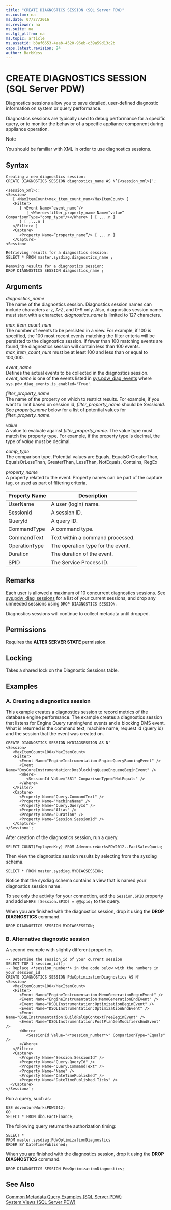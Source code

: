```yaml
---
title: "CREATE DIAGNOSTICS SESSION (SQL Server PDW)"
ms.custom: na
ms.date: 07/27/2016
ms.reviewer: na
ms.suite: na
ms.tgt_pltfrm: na
ms.topic: article
ms.assetid: b3af6653-4aab-4520-96eb-c39a59d13c2b
caps.latest.revision: 24
author: BarbKess
---
```

# CREATE DIAGNOSTICS SESSION (SQL Server PDW)
Diagnostics sessions allow you to save detailed, user-defined diagnostic information on system or query performance.  
  
Diagnostics sessions are typically used to debug performance for a specific query, or to monitor the behavior of a specific appliance component during appliance operation.  
  
> [!NOTE]  
> You should be familiar with XML in order to use diagnostics sessions.  
  
## Syntax  
  
```  
Creating a new diagnostics session:  
CREATE DIAGNOSTICS SESSION diagnostics_name AS N’{<session_xml>}’;  
  
<session_xml>::  
<Session>  
   [ <MaxItemCount>max_item_count_num</MaxItemCount> ]  
   <Filter>  
      { <Event Name=”event_name”/>  
         [ <Where><filter_property_name Name=”value” ComparisonType="comp_type"/></Where> ] [ ,...n ]  
      } [ ,...n ]  
   </Filter> ]   
   <Capture>  
      <Property Name=”property_name”/> [ ,...n ]  
   </Capture>  
<Session>  
  
Retrieving results for a diagnostics session:  
SELECT * FROM master.sysdiag.diagnostics_name ;  
  
Removing results for a diagnostics session:  
DROP DIAGNOSTICS SESSION diagnostics_name ;  
```  
  
## Arguments  
*diagnostics_name*  
The name of the diagnostics session. Diagnostics session names can include characters a-z, A-Z, and 0-9 only. Also, diagnostics session names must start with a character. *diagnostics_name* is limited to 127 characters.  
  
*max_item_count_num*  
The number of events to be persisted in a view. For example, if 100 is specified, the 100 most recent events matching the filter criteria will be persisted to the diagnostics session. If fewer than 100 matching events are found, the diagnostics session will contain less than 100 events. *max_item_count_num* must be at least 100 and less than or equal to 100,000.  
  
*event_name*  
Defines the actual events to be collected in the diagnostics session.  *event_name* is one of the events listed in [sys.pdw_diag_events](../sqlpdw/sys-pdw-diag-events-sql-server-pdw.md) where `sys.pdw_diag_events.is_enabled='True'`.  
  
*filter_property_name*  
The name of the property on which to restrict results. For example, if you want to limit based on session id, *filter_property_name* should be *SessionId*. See *property_name* below for a list of potential values for *filter_property_name*.  
  
*value*  
A value to evaluate against *filter_property_name*. The value type must match the property type. For example, if the property type is decimal, the type of *value* must be decimal.  
  
*comp_type*  
The comparison type. Potential values are:Equals, EqualsOrGreaterThan, EqualsOrLessThan, GreaterThan, LessThan, NotEquals, Contains, RegEx  
  
*property_name*  
A property related to the event.  Property names can be part of the capture tag, or used as part of filtering criteria.  
  
|Property Name|Description|  
|-----------------|---------------|  
|UserName|A user (login) name.|  
|SessionId|A session ID.|  
|QueryId|A query ID.|  
|CommandType|A command type.|  
|CommandText|Text within a command processed.|  
|OperationType|The operation type for the event.|  
|Duration|The duration of the event.|  
|SPID|The Service Process ID.|  
  
## Remarks  
Each user is allowed a maximum of 10 concurrent diagnostics sessions. See [sys.pdw_diag_sessions](../sqlpdw/sys-pdw-diag-sessions-sql-server-pdw.md) for a list of your current sessions, and drop any unneeded sessions using `DROP DIAGNOSTICS SESSION`.  
  
Diagnostics sessions will continue to collect metadata until dropped.  
  
## Permissions  
Requires the **ALTER SERVER STATE** permission.  
  
## Locking  
Takes a shared lock on the Diagnostic Sessions table.  
  
## Examples  
  
### A. Creating a diagnostics session  
This example creates a diagnostics session to record metrics of the database engine performance. The example creates a diagnostics session that listens for Engine Query running/end events and a blocking DMS event. What is returned is the command text, machine name, request id (query id) and the session that the event was created on.  
  
```  
CREATE DIAGNOSTICS SESSION MYDIAGSESSION AS N'  
<Session>  
   <MaxItemCount>100</MaxItemCount>  
   <Filter>  
      <Event Name="EngineInstrumentation:EngineQueryRunningEvent" />  
      <Event Name="DmsCoreInstrumentation:DmsBlockingQueueEnqueueBeginEvent" />  
      <Where>  
         <SessionId Value="381" ComparisonType="NotEquals" />  
      </Where>  
   </Filter>  
   <Capture>  
      <Property Name="Query.CommandText" />  
      <Property Name="MachineName" />  
      <Property Name="Query.QueryId" />  
      <Property Name="Alias" />  
      <Property Name="Duration" />  
      <Property Name="Session.SessionId" />  
   </Capture>  
</Session>';  
```  
  
After creation of the diagnostics session, run a query.  
  
```  
SELECT COUNT(EmployeeKey) FROM AdventureWorksPDW2012..FactSalesQuota;  
```  
  
Then view the diagnostics session results by selecting from the sysdiag schema.  
  
```  
SELECT * FROM master.sysdiag.MYDIAGSESSION;  
```  
  
Notice that the sysdiag schema contains a view that is named your diagnostics session name.  
  
To see only the activity for your connection, add the `Session.SPID` property and add `WHERE [Session.SPID] = @@spid;` to the query.  
  
When you are finished with the diagnostics session, drop it using the **DROP DIAGNOSTICS** command.  
  
```  
DROP DIAGNOSTICS SESSION MYDIAGSESSION;  
```  
  
### B. Alternative diagnostic session  
A second example with slightly different properties.  
  
```  
-- Determine the session_id of your current session  
SELECT TOP 1 session_id();  
-- Replace <*session_number*> in the code below with the numbers in your session_id  
CREATE DIAGNOSTICS SESSION PdwOptimizationDiagnostics AS N'  
<Session>  
   <MaxItemCount>100</MaxItemCount>  
   <Filter>  
      <Event Name="EngineInstrumentation:MemoGenerationBeginEvent" />  
      <Event Name="EngineInstrumentation:MemoGenerationEndEvent" />  
      <Event Name="DSQLInstrumentation:OptimizationBeginEvent" />  
      <Event Name="DSQLInstrumentation:OptimizationEndEvent" />  
      <Event Name="DSQLInstrumentation:BuildRelOpContextTreeBeginEvent" />  
      <Event Name="DSQLInstrumentation:PostPlanGenModifiersEndEvent" />  
      <Where>  
         <SessionId Value="<*session_number*>" ComparisonType="Equals" />  
      </Where>  
   </Filter>  
   <Capture>  
      <Property Name="Session.SessionId" />  
      <Property Name="Query.QueryId" />  
      <Property Name="Query.CommandText" />  
      <Property Name="Name" />  
      <Property Name="DateTimePublished" />  
      <Property Name="DateTimePublished.Ticks" />  
  </Capture>  
</Session>';  
```  
  
Run a query, such as:  
  
```  
USE AdventureWorksPDW2012;  
GO  
SELECT * FROM dbo.FactFinance;  
```  
  
The following query returns the authorization timing:  
  
```  
SELECT *   
FROM master.sysdiag.PdwOptimizationDiagnostics   
ORDER BY DateTimePublished;  
```  
  
When you are finished with the diagnostics session, drop it using the **DROP DIAGNOSTICS** command.  
  
```  
DROP DIAGNOSTICS SESSION PdwOptimizationDiagnostics;  
```  
  
## See Also  
[Common Metadata Query Examples &#40;SQL Server PDW&#41;](../sqlpdw/common-metadata-query-examples-sql-server-pdw.md)  
[System Views &#40;SQL Server PDW&#41;](../sqlpdw/system-views-sql-server-pdw.md)  
  
